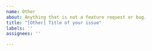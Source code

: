 ```yaml
---
name: Other
about: Anything that is not a feature request or bug.
title: "[Other] Title of your issue"
labels: ''
assignees: ''

---
```


<!--

=> Discussions, Feedback and other suggestions belong in the "Discussion" section and not on the issue tracker.

=> If you would like to submit a feature request please submit one under https://github.com/jonaswinkler/paperless-ng/discussions/categories/feature-requests

=> If you encounter issues while installing of configuring Paperless-ng, please post that in the "Support" section of the discussions. Remember that Paperless successfully runs on a variety of different systems. If paperless does not start, it's probably is an issue with your system, and not an issue of paperless.

=> Don't remove the [Other] prefix from the title.

-->
